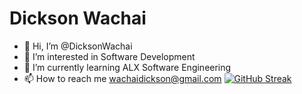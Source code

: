 # Dickson Wachai
- 👋 Hi, I’m @DicksonWachai
- 👀 I’m interested in Software Development
- 🌱 I’m currently learning ALX Software Engineering
- 📫 How to reach me wachaidickson@gmail.com
[![GitHub Streak](https://streak-stats.demolab.com/?user=DicksonWachai)](https://git.io/streak-stats)
<!---
DicksonWachai/DicksonWachai is a ✨ special ✨ repository because its `README.md` (this file) appears on your GitHub profile.
You can click the Preview link to take a look at your changes.
--->
